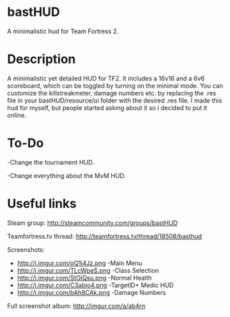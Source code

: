 # bastHUD

A minimalistic hud for Team Fortress 2.

# Description

A minimalistic yet detailed HUD for TF2. It includes a 16v16 and a 6v6 scoreboard, which can be toggled by turning on the minimal mode. You can customize the killstreakmeter, damage numbers etc. by replacing the .res file in your bastHUD/resource/ui folder with the desired .res file.
I made this hud for myself, but people started asking about it so i decided to put it online.

# To-Do

-Change the tournament HUD.

-Change everything about the MvM HUD. 

# Useful links

Steam group: http://steamcommunity.com/groups/bastHUD

Teamfortress.tv thread: http://teamfortress.tv/thread/18508/basthud

Screenshots: 

* http://i.imgur.com/oQ1j4Jz.png -Main Menu
* http://i.imgur.com/TLcWpeS.png -Class Selection
* http://i.imgur.com/StOiQsu.png -Normal Health
* http://i.imgur.com/C3abjo4.png -TargetID+ Medic HUD
* http://i.imgur.com/bAh8CAk.png -Damage Numbers

Full screenshot album: http://imgur.com/a/ab4rn
